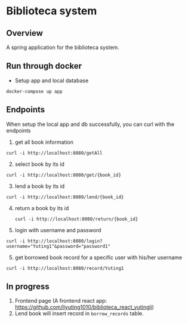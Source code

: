 # Biblioteca system

## Overview
A spring application for the biblioteca system.

## Run through docker

- Setup app and local database
```shell
docker-compose up app
```

## Endpoints

When setup the local app and db successfully, you can curl with the endpoints
1. get all book information
```shell
curl -i http://localhost:8080/getAll
```

2. select book by its id
```shell
curl -i http://localhost:8080/get/{book_id}
```

3. lend a book by its id
```shell
curl -i http://localhost:8080/lend/{book_id}
```

4. return a book by its id
   ```shell
   curl -i http://localhost:8080/return/{book_id}
   ```

4. login with username and password
```shell
curl -i http://localhost:8080/login?username="Yuting1"&password="password1"
```

5. get borrowed book record for a specific user with his/her username
```shell
curl -i http://localhost:8080/record/Yuting1
```

## In progress
1. Frontend page (A frontend react app: https://github.com/liyuting1010/biblioteca_react_yutingli)
2. Lend book will insert record in `borrow_records` table.
